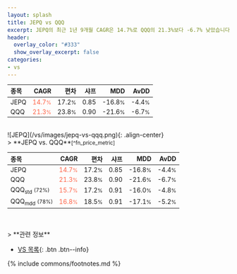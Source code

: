 ```yaml
---
layout: splash
title: JEPQ vs QQQ
excerpt: JEPQ의 최근 1년 9개월 CAGR은 14.7%로 QQQ의 21.3%보다 -6.7% 낮았습니다.
header:
  overlay_color: "#333"
  show_overlay_excerpt: false
categories:
- vs
---
```


| **종목** | **CAGR** | **편차** | **샤프** | **MDD** | **AvDD** |
| :------------ | ------: | -----------: | -------: | ------: | -------: |
| JEPQ | <span style="color: tomato">14.7<small>%</small></span> | 17.2<small>%</small> | 0.85 | -16.8<small>%</small> | -4.4<small>%</small> |
| QQQ | <span style="color: tomato">21.3<small>%</small></span> | 23.8<small>%</small> | 0.90 | -21.6<small>%</small> | -6.7<small>%</small> |

<!-- more -->

<br>
![JEPQ](/vs/images/jepq-vs-qqq.png){: .align-center}

<br>
> **JEPQ vs. QQQ**<small>[^fn_price_metric]</small>



| **종목** | **CAGR** | **편차** | **샤프** | **MDD** | **AvDD** |
| :------------ | ------: | -----------: | -------: | ------: | -------: |
| JEPQ | <span style="color: tomato">14.7<small>%</small></span> | 17.2<small>%</small> | 0.85 | -16.8<small>%</small> | -4.4<small>%</small> |
| QQQ | <span style="color: tomato">21.3<small>%</small></span> | 23.8<small>%</small> | 0.90 | -21.6<small>%</small> | -6.7<small>%</small> |
| QQQ<sub>std</sub> <small>(72%)</small> | <span style="color: tomato">15.7<small>%</small></span> | 17.2<small>%</small> | 0.91 | -16.0<small>%</small> | -4.8<small>%</small> |
| QQQ<sub>mdd</sub> <small>(78%)</small> | <span style="color: tomato">16.8<small>%</small></span> | 18.5<small>%</small> | 0.91 | -17.1<small>%</small> | -5.2<small>%</small> |

<br>

<br>
> **관련 정보**

- [VS 목록](/vs/){: .btn .btn--info}

{% include commons/footnotes.md %}
